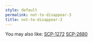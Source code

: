 ```yaml
---
style: default
permalink: not-to-disappear-3
title: not-to-disappear-3
---
```

You may also like:
[SCP-1272](http://scp-wiki.net/scp-1272)
[SCP-2680](http://scp-wiki.net/scp-2680)